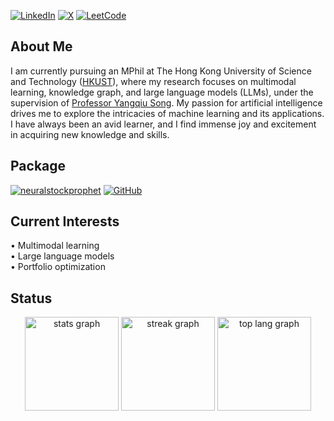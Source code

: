 [![LinkedIn](https://img.shields.io/badge/-LinkedIn-blue?style=flat-square&logo=Linkedin&logoColor=white)](https://www.linkedin.com/in/lucas-chan-578039267)
[![X](https://img.shields.io/badge/-X.com-black?style=flat-square&logo=X&logoColor=white)](https://x.com/lucaswychan)
[![LeetCode](https://img.shields.io/badge/-LeetCode-gold?style=flat-square&logo=leetcode&logoColor=black)](https://leetcode.com/u/lucaswyc/)

## About Me

I am currently pursuing an MPhil at The Hong Kong University of Science and Technology ([HKUST](https://hkust.edu.hk)), where my research focuses on multimodal learning, knowledge graph, and large language models (LLMs), under the supervision of [Professor Yangqiu Song](https://www.cse.ust.hk/~yqsong/). My passion for artificial intelligence drives me to explore the intricacies of machine learning and its applications. I have always been an avid learner, and I find immense joy and excitement in acquiring new knowledge and skills.

## Package

[![neuralstockprophet](https://img.shields.io/pypi/v/neuralstockprophet?label=neuralstockprophet&color=blue)](https://pypi.org/project/neuralstockprophet/)
[![GitHub](https://img.shields.io/github/stars/lucaswychan/neural-stock-prophet?style=social)](https://github.com/lucaswychan/neural-stock-prophet)

## Current Interests
 
• Multimodal learning  
• Large language models  
• Portfolio optimization  

## Status

<div align="center">
  <img src="https://github-readme-stats.vercel.app/api?username=lucaswychan&hide_title=false&hide_rank=true&show_icons=true&include_all_commits=true&count_private=true&disable_animations=false&theme=radical&locale=en&hide_border=false" height="150" alt="stats graph" />
  <img src="https://streak-stats.demolab.com?user=lucaswychan&locale=en&mode=daily&theme=highcontrast&hide_border=false&border_radius=5" height="150" alt="streak graph" />
  <img src="https://github-readme-stats.vercel.app/api/top-langs/?username=lucaswychan&layout=compact&theme=midnight-purple&hide_border=false&border_radius=5" height="150" alt="top lang graph" />
</div>
